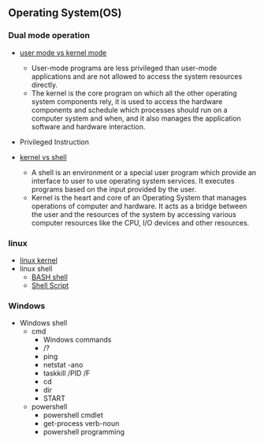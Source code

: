 ## Operating System(OS)
### Dual mode operation
- [user mode vs kernel mode](https://www.geeksforgeeks.org/difference-between-user-mode-and-kernel-mode/)
  -   User-mode programs are less privileged than user-mode applications and are not allowed to access the system resources directly. 
  -   The kernel is the core program on which all the other operating system components rely, it is used to access the hardware components and schedule which processes should run on a computer system and when, and it also manages the application software and hardware interaction.

- Privileged Instruction

- [kernel vs shell](https://www.geeksforgeeks.org/difference-between-shell-and-kernel/)
  - A shell is an environment or a special user program which provide an interface to user to use operating system services. It executes programs based on the input provided by the user.
  - Kernel is the heart and core of an Operating System that manages operations of computer and hardware. It acts as a bridge between the user and the resources of the system by accessing various computer resources like the CPU, I/O devices and other resources.
 
### linux
- [linux kernel](https://zh.m.wikipedia.org/zh-tw/Linux%E5%86%85%E6%A0%B8)
- linux shell
  - [BASH shell](https://linux.vbird.org/linux_basic/centos7/0320bash.php)
  - [Shell Script](https://linux.vbird.org/linux_basic/centos7/0340bashshell-scripts.php)

### Windows
- Windows shell
  - cmd
    - Windows commands
    - /?
    - ping
    - netstat -ano
    - taskkill /PID /F
    - cd
    - dir
    - START
  - powershell
    - powershell cmdlet
    - get-process verb-noun
    - powershell programming
